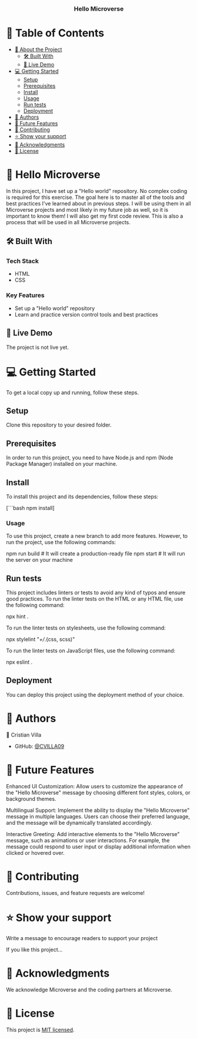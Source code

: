 <div align="center">


  <h3><b>Hello Microverse</b></h3>

</div>

# 📗 Table of Contents

- [📖 About the Project](#about-project)
  - [🛠 Built With](#built-with)
  - [🚀 Live Demo](#live-demo)
- [💻 Getting Started](#getting-started)
  - [Setup](#setup)
  - [Prerequisites](#prerequisites)
  - [Install](#install)
  - [Usage](#usage)
  - [Run tests](#run-tests)
  - [Deployment](#deployment)
- [👥 Authors](#authors)
- [🔭 Future Features](#future-features)
- [🤝 Contributing](#contributing)
- [⭐️ Show your support](#show-your-support)
- [🙏 Acknowledgments](#acknowledgements)
- [📝 License](#license)

# 📖 Hello Microverse <a name="about-project"></a>

In this project, I have set up a "Hello world" repository. No complex coding is required for this exercise. The goal here is to master all of the tools and best practices I've learned about in previous steps. I will be using them in all Microverse projects and most likely in my future job as well, so it is important to know them! I will also get my first code review. This is also a process that will be used in all Microverse projects.

## 🛠 Built With <a name="built-with"></a>

### Tech Stack

- HTML
- CSS

### Key Features

- Set up a "Hello world" repository
- Learn and practice version control tools and best practices

## 🚀 Live Demo <a name="live-demo"></a>

The project is not live yet.

# 💻 Getting Started <a name="getting-started"></a>

To get a local copy up and running, follow these steps.

## Setup

Clone this repository to your desired folder.

## Prerequisites

In order to run this project, you need to have Node.js and npm (Node Package Manager) installed on your machine.

## Install

To install this project and its dependencies, follow these steps:

[```bash
npm install]

### Usage

To use this project, create a new branch to add more features. However, to run the project, use the following commands:

npm run build # It will create a production-ready file
npm start # It will run the server on your machine

## Run tests

This project includes linters or tests to avoid any kind of typos and ensure good practices. To run the linter tests on the HTML or any HTML file, use the following command:

npx hint .

To run the linter tests on stylesheets, use the following command:

npx stylelint "_+/_.{css, scss)"

To run the linter tests on JavaScript files, use the following command:

npx eslint .

## Deployment

You can deploy this project using the deployment method of your choice.

# 👥 Authors <a name="authors"></a>

👤 Cristian Villa

- GitHub: [@CVILLA09](https://github.com/CVILLA09)

# 🔭 Future Features <a name="future-features"></a>

Enhanced UI Customization: Allow users to customize the appearance of the "Hello Microverse" message by choosing different font styles, colors, or background themes.

Multilingual Support: Implement the ability to display the "Hello Microverse" message in multiple languages. Users can choose their preferred language, and the message will be dynamically translated accordingly.

Interactive Greeting: Add interactive elements to the "Hello Microverse" message, such as animations or user interactions. For example, the message could respond to user input or display additional information when clicked or hovered over.

# 🤝 Contributing <a name="contributing"></a>

Contributions, issues, and feature requests are welcome!

# ⭐️ Show your support <a name="show-your-support"></a>

Write a message to encourage readers to support your project

If you like this project...

# 🙏 Acknowledgments <a name="acknowledgements"></a>

We acknowledge Microverse and the coding partners at Microverse.

# 📝 License <a name="license"></a>
This project is <a href="https://github.com/CVILLA09/hello-microverse/blob/feature/add-files/license.md">MIT licensed</a>.
